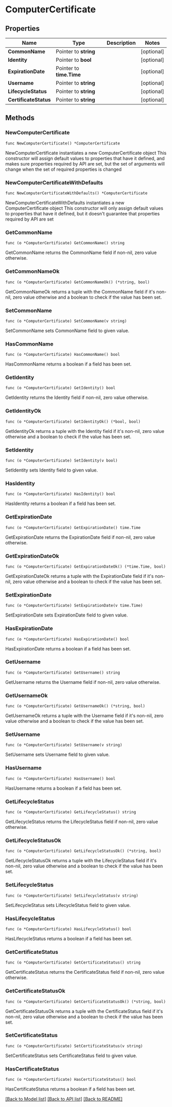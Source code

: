 # ComputerCertificate

## Properties

Name | Type | Description | Notes
------------ | ------------- | ------------- | -------------
**CommonName** | Pointer to **string** |  | [optional] 
**Identity** | Pointer to **bool** |  | [optional] 
**ExpirationDate** | Pointer to **time.Time** |  | [optional] 
**Username** | Pointer to **string** |  | [optional] 
**LifecycleStatus** | Pointer to **string** |  | [optional] 
**CertificateStatus** | Pointer to **string** |  | [optional] 

## Methods

### NewComputerCertificate

`func NewComputerCertificate() *ComputerCertificate`

NewComputerCertificate instantiates a new ComputerCertificate object
This constructor will assign default values to properties that have it defined,
and makes sure properties required by API are set, but the set of arguments
will change when the set of required properties is changed

### NewComputerCertificateWithDefaults

`func NewComputerCertificateWithDefaults() *ComputerCertificate`

NewComputerCertificateWithDefaults instantiates a new ComputerCertificate object
This constructor will only assign default values to properties that have it defined,
but it doesn't guarantee that properties required by API are set

### GetCommonName

`func (o *ComputerCertificate) GetCommonName() string`

GetCommonName returns the CommonName field if non-nil, zero value otherwise.

### GetCommonNameOk

`func (o *ComputerCertificate) GetCommonNameOk() (*string, bool)`

GetCommonNameOk returns a tuple with the CommonName field if it's non-nil, zero value otherwise
and a boolean to check if the value has been set.

### SetCommonName

`func (o *ComputerCertificate) SetCommonName(v string)`

SetCommonName sets CommonName field to given value.

### HasCommonName

`func (o *ComputerCertificate) HasCommonName() bool`

HasCommonName returns a boolean if a field has been set.

### GetIdentity

`func (o *ComputerCertificate) GetIdentity() bool`

GetIdentity returns the Identity field if non-nil, zero value otherwise.

### GetIdentityOk

`func (o *ComputerCertificate) GetIdentityOk() (*bool, bool)`

GetIdentityOk returns a tuple with the Identity field if it's non-nil, zero value otherwise
and a boolean to check if the value has been set.

### SetIdentity

`func (o *ComputerCertificate) SetIdentity(v bool)`

SetIdentity sets Identity field to given value.

### HasIdentity

`func (o *ComputerCertificate) HasIdentity() bool`

HasIdentity returns a boolean if a field has been set.

### GetExpirationDate

`func (o *ComputerCertificate) GetExpirationDate() time.Time`

GetExpirationDate returns the ExpirationDate field if non-nil, zero value otherwise.

### GetExpirationDateOk

`func (o *ComputerCertificate) GetExpirationDateOk() (*time.Time, bool)`

GetExpirationDateOk returns a tuple with the ExpirationDate field if it's non-nil, zero value otherwise
and a boolean to check if the value has been set.

### SetExpirationDate

`func (o *ComputerCertificate) SetExpirationDate(v time.Time)`

SetExpirationDate sets ExpirationDate field to given value.

### HasExpirationDate

`func (o *ComputerCertificate) HasExpirationDate() bool`

HasExpirationDate returns a boolean if a field has been set.

### GetUsername

`func (o *ComputerCertificate) GetUsername() string`

GetUsername returns the Username field if non-nil, zero value otherwise.

### GetUsernameOk

`func (o *ComputerCertificate) GetUsernameOk() (*string, bool)`

GetUsernameOk returns a tuple with the Username field if it's non-nil, zero value otherwise
and a boolean to check if the value has been set.

### SetUsername

`func (o *ComputerCertificate) SetUsername(v string)`

SetUsername sets Username field to given value.

### HasUsername

`func (o *ComputerCertificate) HasUsername() bool`

HasUsername returns a boolean if a field has been set.

### GetLifecycleStatus

`func (o *ComputerCertificate) GetLifecycleStatus() string`

GetLifecycleStatus returns the LifecycleStatus field if non-nil, zero value otherwise.

### GetLifecycleStatusOk

`func (o *ComputerCertificate) GetLifecycleStatusOk() (*string, bool)`

GetLifecycleStatusOk returns a tuple with the LifecycleStatus field if it's non-nil, zero value otherwise
and a boolean to check if the value has been set.

### SetLifecycleStatus

`func (o *ComputerCertificate) SetLifecycleStatus(v string)`

SetLifecycleStatus sets LifecycleStatus field to given value.

### HasLifecycleStatus

`func (o *ComputerCertificate) HasLifecycleStatus() bool`

HasLifecycleStatus returns a boolean if a field has been set.

### GetCertificateStatus

`func (o *ComputerCertificate) GetCertificateStatus() string`

GetCertificateStatus returns the CertificateStatus field if non-nil, zero value otherwise.

### GetCertificateStatusOk

`func (o *ComputerCertificate) GetCertificateStatusOk() (*string, bool)`

GetCertificateStatusOk returns a tuple with the CertificateStatus field if it's non-nil, zero value otherwise
and a boolean to check if the value has been set.

### SetCertificateStatus

`func (o *ComputerCertificate) SetCertificateStatus(v string)`

SetCertificateStatus sets CertificateStatus field to given value.

### HasCertificateStatus

`func (o *ComputerCertificate) HasCertificateStatus() bool`

HasCertificateStatus returns a boolean if a field has been set.


[[Back to Model list]](../README.md#documentation-for-models) [[Back to API list]](../README.md#documentation-for-api-endpoints) [[Back to README]](../README.md)


